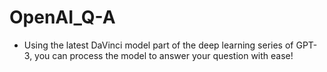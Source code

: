 # OpenAI_Q-A

- Using the latest DaVinci model part of the deep learning series of GPT-3, you can process the model to answer your question with ease!
